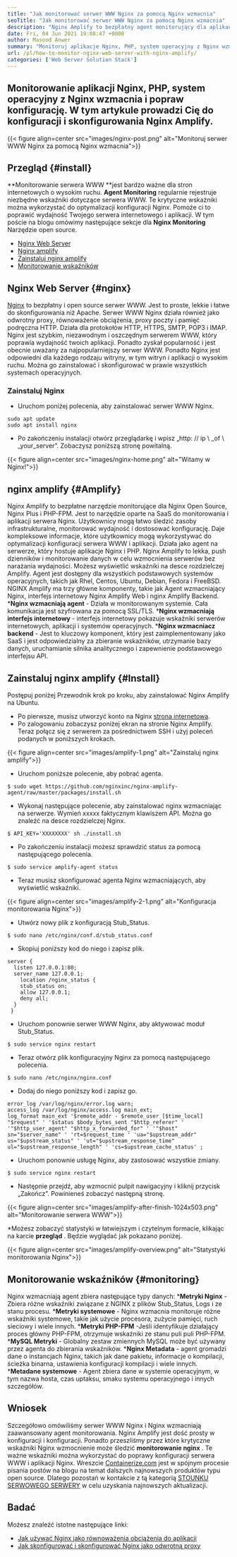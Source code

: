 ```yaml
---
title: "Jak monitorować serwer WWW Nginx za pomocą Nginx wzmacnia" 
seoTitle: "Jak monitorować serwer WWW Nginx za pomocą Nginx wzmacnia" 
description: "Nginx Amplify to bezpłatny agent monitorujący dla aplikacji Web Server Nginx i aplikacji PHP. Ten artykuł dotyczy sposobu monitorowania serwera WWW Nginx za pomocą Nginx wzmacniających" 
date: Fri, 04 Jun 2021 19:08:47 +0000
author: Masood Anwer
summary: "Monitoruj aplikacje Nginx, PHP, system operacyjny z Nginx wzmacnia i popraw konfigurację. W tym artykule prowadzi Cię do konfiguracji i skonfigurowania Nginx Amplify." 
url: /pl/how-to-monitor-nginx-web-server-with-nginx-amplify/
categories: ['Web Server Solution Stack']
---
```


## Monitorowanie aplikacji Nginx, PHP, system operacyjny z Nginx wzmacnia i popraw konfigurację. W tym artykule prowadzi Cię do konfiguracji i skonfigurowania Nginx Amplify.

{{< figure align=center src="images/nginx-post.png" alt="Monitoruj serwer WWW Nginx za pomocą Nginx wzmacnia">}}


## Przegląd   {#install}
**Monitorowanie serwera WWW **jest bardzo ważne dla stron internetowych o wysokim ruchu.  **Agent Monitoring**   regularnie rejestruje niezbędne wskaźniki dotyczące serwera WWW. Te krytyczne wskaźniki można wykorzystać do optymalizacji konfiguracji Nginx. Pomoże ci to poprawić wydajność Twojego serwera internetowego i aplikacji.
W tym poście na blogu omówimy następujące sekcje dla **Nginx Monitoring**  Narzędzie open source.
  * [Nginx Web Server][1]
  * [Nginx amplify][2]
  * [Zainstaluj nginx amplify][3]
  * [Monitorowanie wskaźników][4]

## Nginx Web Server   {#nginx}
[Nginx][5] to bezpłatny i open source serwer WWW. Jest to proste, lekkie i łatwe do skonfigurowania niż Apache. Serwer WWW Nginx działa również jako odwrotny proxy, równoważenie obciążenia, proxy poczty i pamięć podręczna HTTP. Działa dla protokołów HTTP, HTTPS, SMTP, POP3 i IMAP. Nginx jest szybkim, niezawodnym i oszczędnym serwerem WWW, który poprawia wydajność twoich aplikacji. Ponadto zyskał popularność i jest obecnie uważany za najpopularniejszy serwer WWW. Ponadto Nginx jest odpowiedni dla każdego rodzaju witryny, w tym witryn i aplikacji o wysokim ruchu. Można go zainstalować i skonfigurować w prawie wszystkich systemach operacyjnych.

### Zainstaluj Nginx
  * Uruchom poniżej polecenia, aby zainstalować serwer WWW Nginx.
```
sudo apt update
sudo apt install nginx
```
  * Po zakończeniu instalacji otwórz przeglądarkę i wpisz „http: // ip \ _of \ _your_server”. Zobaczysz poniższą stronę powitalną.

{{< figure align=center src="images/nginx-home.png" alt="Witamy w Nginx!">}}


## nginx amplify   {#Amplify}
Nginx Amplify to bezpłatne narzędzie monitorujące dla Nginx Open Source, Nginx Plus i PHP-FPM. Jest to narzędzie oparte na SaaS do monitorowania i aplikacji serwera Nginx. Użytkownicy mogą łatwo śledzić zasoby infrastrukturalne, monitorować wydajność i dostosować konfigurację. Daje kompleksowe informacje, które użytkownicy mogą wykorzystywać do optymalizacji konfiguracji serwera WWW i aplikacji. Działa jako agent na serwerze, który hostuje aplikacje Nginx i PHP. Nginx Amplify to lekka, push dzienników i monitorowanie danych w celu wzmocnienia serwerów bez narażania wydajności. Możesz wyświetlić wskaźniki na desce rozdzielczej Amplify. Agent jest dostępny dla wszystkich podstawowych systemów operacyjnych, takich jak Rhel, Centos, Ubuntu, Debian, Fedora i FreeBSD. NGINX Amplify ma trzy główne komponenty, takie jak Agent wzmacniający Nginx, interfejs internetowy Nginx Amplify Web i nginx Amplify Backend.
  ***Nginx wzmacniają agent**  - Działa w monitorowanym systemie. Cała komunikacja jest szyfrowana za pomocą SSL/TLS.
  ***Nginx wzmacniają interfejs internetowy**  - interfejs internetowy pokazuje wskaźniki serwerów internetowych, aplikacji i systemów operacyjnych.
  ***Nginx wzmacniacz backend**  - Jest to kluczowy komponent, który jest zaimplementowany jako SaaS i jest odpowiedzialny za zbieranie wskaźników, utrzymanie bazy danych, uruchamianie silnika analitycznego i zapewnienie podstawowego interfejsu API.

## Zainstaluj nginx amplify   {#Install}
Postępuj poniżej Przewodnik krok po kroku, aby zainstalować Nginx Amplify na Ubuntu.
  * Po pierwsze, musisz utworzyć konto na Nginx [strona internetowa][6].
  * Po zalogowaniu zobaczysz poniżej ekran na stronie Nginx Amplify. Teraz połącz się z serwerem za pośrednictwem SSH i użyj poleceń podanych w poniższych krokach.

{{< figure align=center src="images/amplify-1.png" alt="Zainstaluj nginx amplify">}}

  * Uruchom poniższe polecenie, aby pobrać agenta.
```
$ sudo wget https://github.com/nginxinc/nginx-amplify-agent/raw/master/packages/install.sh
```
  * Wykonaj następujące polecenie, aby zainstalować nginx wzmacniając na serwerze. Wymień xxxxx faktycznym klawiszem API. Można go znaleźć na desce rozdzielczej Nginx.
```
$ API_KEY='XXXXXXXX' sh ./install.sh
```
  * Po zakończeniu instalacji możesz sprawdzić status za pomocą następującego polecenia.
```
$ sudo service amplify-agent status
```
  * Teraz musisz skonfigurować agenta Nginx wzmacniających, aby wyświetlić wskaźniki.

{{< figure align=center src="images/amplify-2-1.png" alt="Konfiguracja monitorowania Nginx">}}

  * Utwórz nowy plik z konfiguracją Stub_Status.
```
$ sudo nano /etc/nginx/conf.d/stub_status.conf
```
  * Skopiuj poniższy kod do niego i zapisz plik.
```
server {
  listen 127.0.0.1:80;
  server_name 127.0.0.1;
    location /nginx_status {
    stub_status on;
    allow 127.0.0.1;
    deny all;
  }
 }
```
  * Uruchom ponownie serwer WWW Nginx, aby aktywować moduł Stub_Status.
```
$ sudo service nginx restart
```
  * Teraz otwórz plik konfiguracyjny Nginx za pomocą następującego polecenia.
```
$ sudo nano /etc/nginx/nginx.conf
```
  * Dodaj do niego poniższy kod i zapisz go.
```
error_log /var/log/nginx/error.log warn;
access_log /var/log/nginx/access.log main_ext;
log_format main_ext '$remote_addr - $remote_user [$time_local] "$request" ' '$status $body_bytes_sent "$http_referer" ' '"$http_user_agent" "$http_x_forwarded_for" ' '"$host" sn="$server_name" ' 'rt=$request_time ' 'ua="$upstream_addr" us="$upstream_status" ' 'ut="$upstream_response_time" ul="$upstream_response_length" ' 'cs=$upstream_cache_status' ;
```
  * Uruchom ponownie usługę Nginx, aby zastosować wszystkie zmiany.
```
$ sudo service nginx restart
```
  * Następnie przejdź, aby wzmocnić pulpit nawigacyjny i kliknij przycisk „Zakończ”. Powinieneś zobaczyć następną stronę.

{{< figure align=center src="images/amplify-after-finish-1024x503.png" alt="Monitorowanie serwera WWW">}}

  *Możesz zobaczyć statystyki w łatwiejszym i czytelnym formacie, klikając na karcie **przegląd** . Będzie wyglądać jak pokazano poniżej.

{{< figure align=center src="images/amplify-overview.png" alt="Statystyki monitorowania Nginx">}}


## Monitorowanie wskaźników   {#monitoring}
Nginx wzmacniają agent zbiera następujące typy danych:
  ***Metryki Nginx** -Zbiera różne wskaźniki związane z NGINX z plików Stub_Status, Logs i ze stanu procesu.
  ***Metryki systemowe**  - Nginx wzmacnia monitoruje różne wskaźniki systemowe, takie jak użycie procesora, zużycie pamięci, ruch sieciowy i wiele innych.
  ***Metryki PHP-FPM** -Jeśli identyfikuje działający proces główny PHP-FPM, otrzymuje wskaźniki ze stanu puli puli PHP-FPM.
  ***MySQL Metryki**  - Globalny zestaw zmiennych MySQL może być używany przez agenta do zbierania wskaźników.
  ***Nginx Metadata**  - agent gromadzi dane o instancjach Nginx, takich jak dane pakietu, informacje o kompilacji, ścieżka binarna, ustawienia konfiguracji kompilacji i wiele innych.
  ***Metadane systemowe**  - Agent zbiera dane w systemie operacyjnym, w tym nazwa hosta, czas uptaksu, smaku systemu operacyjnego i innych szczegółów.

## Wniosek
Szczegółowo omówiliśmy serwer WWW Nginx i Nginx wzmacniają zaawansowany agent monitorowania. Nginx Amplify jest dość prosty w konfiguracji i konfiguracji. Ponadto przeszliśmy przez które krytyczne wskaźniki Nginx wzmocnienie może śledzić **monitorowanie nginx** . Te ważne wskaźniki można wykorzystać do poprawy konfiguracji serwera WWW i aplikacji Nginx.
Wreszcie [Containerize.com][7] jest w spójnym procesie pisania postów na blogu na temat dalszych najnowszych produktów typu open source. Dlatego pozostań w kontakcie z tą kategorią [STOUNKU SERWOWEGO SERWERY][8] w celu uzyskania najnowszych aktualizacji.

## Badać
Możesz znaleźć istotne następujące linki:
  * [Jak używać Nginx jako równoważenia obciążenia do aplikacji][9]
  * [Jak skonfigurować i skonfigurować Nginx jako odwrotną proxy][10]

  
[1]: #Nginx
[2]: #Amplify
[3]: #Install
[4]: #Monitoring
[5]: https://products.containerize.com/solution-stack/nginx
[6]: https://amplify.nginx.com/signup/
[7]: https://containerize.com
[8]: https://blog.containerize.com/category/web-server-solution-stack/
[9]: https://blog.containerize.com/web-server-solution-stack/how-to-use-nginx-as-load-balancer-for-your-application/
[10]: https://blog.containerize.com/web-server-solution-stack/how-to-setup-and-configure-nginx-as-reverse-proxy/
